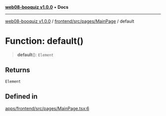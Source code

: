 [**web08-booquiz v1.0.0**](../../../../../README.md) • **Docs**

***

[web08-booquiz v1.0.0](../../../../../modules.md) / [frontend/src/pages/MainPage](../README.md) / default

# Function: default()

> **default**(): `Element`

## Returns

`Element`

## Defined in

[apps/frontend/src/pages/MainPage.tsx:6](https://github.com/boostcampwm-2024/web08-BooQuiz/blob/070f8cd9fc8f2112d3401f93894ddd08f59e2916/apps/frontend/src/pages/MainPage.tsx#L6)
